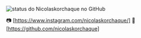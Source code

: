 ![status do Nicolaskorchaque no GitHub ](https://github-readme-stats.vercel.app/api?username=nicolaskorchaque&show_icons=true&theme=transparent)


📷 [https://www.instagram.com/nicolaskorchaque/]
🐙 [https://github.com/nicolaskorchaque]
